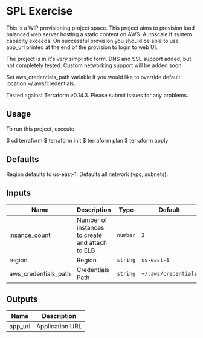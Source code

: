 # SPL Exercise
This is a WIP provisioning project space. This project aims to provision load balanced web server hosting a static content on AWS. Autoscale if system capacity exceeds. On successful provision you should be able to use app_url printed at the end of the provision to login to web UI. 

The project is in it's very simplistic form. DNS and SSL support added, but not completely tested. Custom networking support will be added soon. 

Set aws_credentials_path variable if you would like to override default location ~/.aws/credentials. 

Tested against Terraform v0.14.3. Please submit issues for any problems.

## Usage

To run this project, execute

$ cd terraform
$ terraform init
$ terraform plan
$ terraform apply

## Defaults
Region defaults to us-east-1. Defaults all network (vpc, subnets).

## Inputs
| Name | Description | Type | Default | Required |
|------|-------------|------|---------|:--------:|
| insance\_count | Number of instances to create and attach to ELB | `number` | `2` | no |
| region | Region | `string` | `us-east-1` | no |
| aws\_credentials\_path | Credentials Path | `string` | `~/.aws/credentials` | no |

## Outputs
| Name | Description |
|------|-------------|
| app\_url | Application URL |
